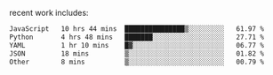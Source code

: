 
<!--<img width="1415" height="100" alt="blu" src="https://github.com/rdsilva01/rdsilva01/assets/101207588/deb060e5-d035-4f09-b511-e3f50605b207">-->

<!-- \> Enthusiastic about developing and building solutions <br>
\> Computer Science and Engineering @ UBI -->

<!-- <a href="https://www.rodrigosilva.live/">personal website</a> 🏁 -->

<!-- ![](https://komarev.com/ghpvc/?username=rdsilva01) -->

recent work includes:
<!--START_SECTION:waka-->

```txt
JavaScript   10 hrs 44 mins  ███████████████▒░░░░░░░░░   61.97 %
Python       4 hrs 48 mins   ███████░░░░░░░░░░░░░░░░░░   27.71 %
YAML         1 hr 10 mins    █▓░░░░░░░░░░░░░░░░░░░░░░░   06.77 %
JSON         18 mins         ▒░░░░░░░░░░░░░░░░░░░░░░░░   01.82 %
Other        8 mins          ▒░░░░░░░░░░░░░░░░░░░░░░░░   00.79 %
```

<!--END_SECTION:waka-->

